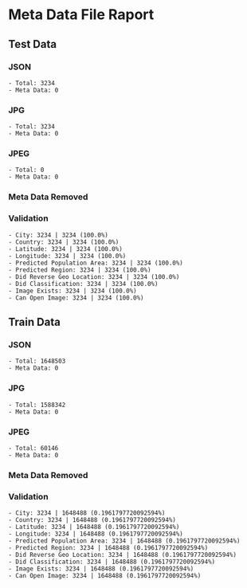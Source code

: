 # Meta Data File Raport

## Test Data
### JSON
    - Total: 3234
    - Meta Data: 0
### JPG
    - Total: 3234
    - Meta Data: 0
### JPEG
    - Total: 0
    - Meta Data: 0
### Meta Data Removed
### Validation
    - City: 3234 | 3234 (100.0%)
    - Country: 3234 | 3234 (100.0%)
    - Latitude: 3234 | 3234 (100.0%)
    - Longitude: 3234 | 3234 (100.0%)
    - Predicted Population Area: 3234 | 3234 (100.0%)
    - Predicted Region: 3234 | 3234 (100.0%)
    - Did Reverse Geo Location: 3234 | 3234 (100.0%)
    - Did Classification: 3234 | 3234 (100.0%)
    - Image Exists: 3234 | 3234 (100.0%)
    - Can Open Image: 3234 | 3234 (100.0%)
## Train Data
### JSON
    - Total: 1648503
    - Meta Data: 0
### JPG
    - Total: 1588342
    - Meta Data: 0
### JPEG
    - Total: 60146
    - Meta Data: 0
### Meta Data Removed
### Validation
    - City: 3234 | 1648488 (0.1961797720092594%)
    - Country: 3234 | 1648488 (0.1961797720092594%)
    - Latitude: 3234 | 1648488 (0.1961797720092594%)
    - Longitude: 3234 | 1648488 (0.1961797720092594%)
    - Predicted Population Area: 3234 | 1648488 (0.1961797720092594%)
    - Predicted Region: 3234 | 1648488 (0.1961797720092594%)
    - Did Reverse Geo Location: 3234 | 1648488 (0.1961797720092594%)
    - Did Classification: 3234 | 1648488 (0.1961797720092594%)
    - Image Exists: 3234 | 1648488 (0.1961797720092594%)
    - Can Open Image: 3234 | 1648488 (0.1961797720092594%)
